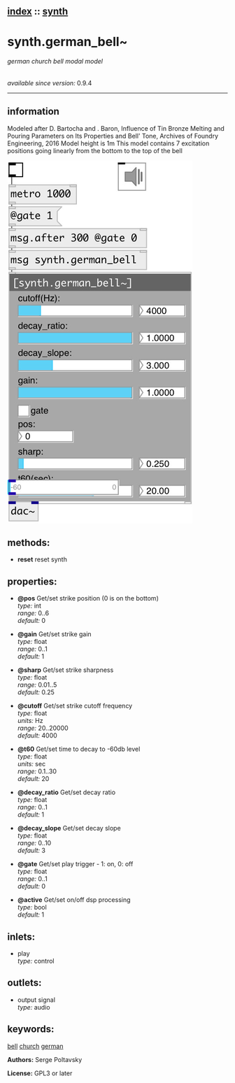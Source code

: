 [index](index.html) :: [synth](category_synth.html)
---

# synth.german_bell~

###### german church bell modal model

*available since version:* 0.9.4

---


## information
Modeled after D. Bartocha and . Baron, Influence of Tin Bronze Melting and Pouring Parameters on Its Properties and Bell&#39; Tone, Archives of Foundry Engineering, 2016 Model height is 1m This model contains 7 excitation positions going linearly from the bottom to the top of the bell


[![example](../examples/img/synth.german_bell~.jpg)](../examples/pd/synth.german_bell~.pd)





## methods:

* **reset**
reset synth<br>




## properties:

* **@pos** 
Get/set strike position (0 is on the bottom)<br>
_type:_ int<br>
_range:_ 0..6<br>
_default:_ 0<br>

* **@gain** 
Get/set strike gain<br>
_type:_ float<br>
_range:_ 0..1<br>
_default:_ 1<br>

* **@sharp** 
Get/set strike sharpness<br>
_type:_ float<br>
_range:_ 0.01..5<br>
_default:_ 0.25<br>

* **@cutoff** 
Get/set strike cutoff frequency<br>
_type:_ float<br>
_units:_ Hz<br>
_range:_ 20..20000<br>
_default:_ 4000<br>

* **@t60** 
Get/set time to decay to -60db level<br>
_type:_ float<br>
_units:_ sec<br>
_range:_ 0.1..30<br>
_default:_ 20<br>

* **@decay_ratio** 
Get/set decay ratio<br>
_type:_ float<br>
_range:_ 0..1<br>
_default:_ 1<br>

* **@decay_slope** 
Get/set decay slope<br>
_type:_ float<br>
_range:_ 0..10<br>
_default:_ 3<br>

* **@gate** 
Get/set play trigger - 1: on, 0: off<br>
_type:_ float<br>
_range:_ 0..1<br>
_default:_ 0<br>

* **@active** 
Get/set on/off dsp processing<br>
_type:_ bool<br>
_default:_ 1<br>



## inlets:

* play<br>
_type:_ control



## outlets:

* output signal<br>
_type:_ audio



## keywords:

[bell](keywords/bell.html)
[church](keywords/church.html)
[german](keywords/german.html)






**Authors:** Serge Poltavsky




**License:** GPL3 or later





